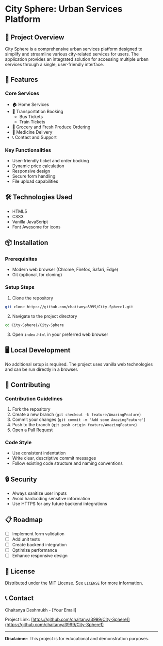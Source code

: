 # City Sphere: Urban Services Platform

## 🌆 Project Overview

City Sphere is a comprehensive urban services platform designed to simplify and streamline various city-related services for users. The application provides an integrated solution for accessing multiple urban services through a single, user-friendly interface.

## 🚀 Features

### Core Services
- 🏠 Home Services
- 🚌 Transportation Booking
  - Bus Tickets
  - Train Tickets
- 🥬 Grocery and Fresh Produce Ordering
- 💊 Medicine Delivery
- 📞 Contact and Support

### Key Functionalities
- User-friendly ticket and order booking
- Dynamic price calculation
- Responsive design
- Secure form handling
- File upload capabilities

## 🛠 Technologies Used

- HTML5
- CSS3
- Vanilla JavaScript
- Font Awesome for icons

## 📦 Installation

### Prerequisites
- Modern web browser (Chrome, Firefox, Safari, Edge)
- Git (optional, for cloning)

### Setup Steps
1. Clone the repository
```bash
git clone https://github.com/chaitanya3999/City-Sphere1.git
```

2. Navigate to the project directory
```bash
cd City-Sphere1/City-Sphere
```

3. Open `index.html` in your preferred web browser

## 🖥 Local Development

No additional setup is required. The project uses vanilla web technologies and can be run directly in a browser.

## 🤝 Contributing

### Contribution Guidelines
1. Fork the repository
2. Create a new branch (`git checkout -b feature/AmazingFeature`)
3. Commit your changes (`git commit -m 'Add some AmazingFeature'`)
4. Push to the branch (`git push origin feature/AmazingFeature`)
5. Open a Pull Request

### Code Style
- Use consistent indentation
- Write clear, descriptive commit messages
- Follow existing code structure and naming conventions

## 🔒 Security

- Always sanitize user inputs
- Avoid hardcoding sensitive information
- Use HTTPS for any future backend integrations

## 📋 Roadmap
- [ ] Implement form validation
- [ ] Add unit tests
- [ ] Create backend integration
- [ ] Optimize performance
- [ ] Enhance responsive design

## 📄 License
Distributed under the MIT License. See `LICENSE` for more information.

## 📞 Contact
Chaitanya Deshmukh - [Your Email]

Project Link: [https://github.com/chaitanya3999/City-Sphere1](https://github.com/chaitanya3999/City-Sphere1)

---

**Disclaimer**: This project is for educational and demonstration purposes.